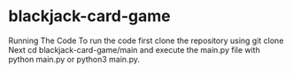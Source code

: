 # blackjack-card-game
Running The Code
To run the code first clone the repository using git clone 
Next cd blackjack-card-game/main and execute the main.py file with python main.py or python3 main.py.
